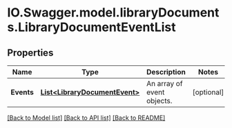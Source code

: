 # IO.Swagger.model.libraryDocuments.LibraryDocumentEventList
## Properties

Name | Type | Description | Notes
------------ | ------------- | ------------- | -------------
**Events** | [**List&lt;LibraryDocumentEvent&gt;**](LibraryDocumentEvent.md) | An array of event objects. | [optional] 

[[Back to Model list]](../README.md#documentation-for-models) [[Back to API list]](../README.md#documentation-for-api-endpoints) [[Back to README]](../README.md)

